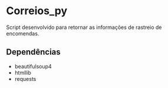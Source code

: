 # Correios_py
Script desenvolvido para retornar as informações de rastreio de encomendas.

## Dependências
* beautifulsoup4
* htmllib
* requests

